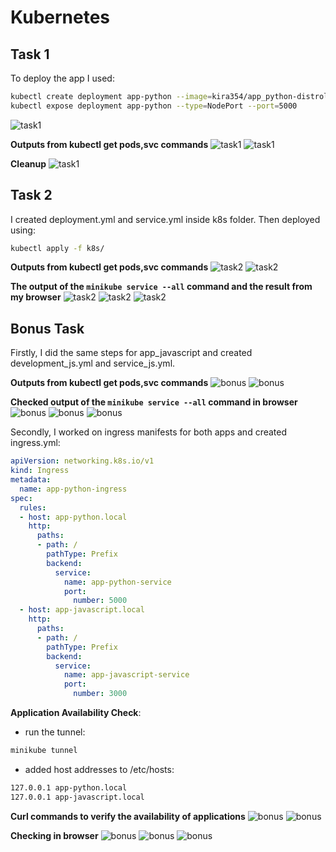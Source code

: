 # Kubernetes

## Task 1

To deploy the app I used:

```bash
kubectl create deployment app-python --image=kira354/app_python-distroless:latest
kubectl expose deployment app-python --type=NodePort --port=5000
```

![task1](images_lab9/task1_1.png)

**Outputs from kubectl get pods,svc commands**
![task1](images_lab9/task1_2.png)
![task1](images_lab9/task1_3.png)

**Cleanup**
![task1](images_lab9/task1_4.png)

## Task 2

I created deployment.yml and service.yml inside k8s folder. Then deployed using:

```bash
kubectl apply -f k8s/
```

**Outputs from kubectl get pods,svc commands**
![task2](images_lab9/task2_1.png)
![task2](images_lab9/task2_2.png)

**The output of the `minikube service --all` command and the result from my browser**
![task2](images_lab9/task2_3.png)
![task2](images_lab9/task2_4.png)
![task2](images_lab9/task2_5.png)

## Bonus Task

Firstly, I did the same steps for app_javascript and created development_js.yml and service_js.yml.

**Outputs from kubectl get pods,svc commands**
![bonus](images_lab9/bonus_1.png)
![bonus](images_lab9/bonus_2.png)

**Checked output of the `minikube service --all` command in browser**
![bonus](images_lab9/bonus_3.png)
![bonus](images_lab9/bonus_4.png)
![bonus](images_lab9/bonus_5.png)

Secondly, I worked on ingress manifests for both apps and created ingress.yml:

```yml
apiVersion: networking.k8s.io/v1
kind: Ingress
metadata:
  name: app-python-ingress
spec:
  rules:
  - host: app-python.local
    http:
      paths:
      - path: /
        pathType: Prefix
        backend:
          service:
            name: app-python-service
            port:
              number: 5000
  - host: app-javascript.local
    http:
      paths:
      - path: /
        pathType: Prefix
        backend:
          service:
            name: app-javascript-service
            port:
              number: 3000
```

**Application Availability Check**:

- run the tunnel:

```bash
minikube tunnel
```

- added host addresses to /etc/hosts:

```bash
127.0.0.1 app-python.local
127.0.0.1 app-javascript.local  
```

**Curl commands to verify the availability of applications**
![bonus](images_lab9/bonus_8.png)
![bonus](images_lab9/bonus_9.png)

**Checking in browser**
![bonus](images_lab9/bonus_7.png)
![bonus](images_lab9/bonus_10.png)
![bonus](images_lab9/bonus_11.png)
